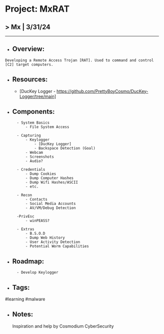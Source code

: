 
# Project: MxRAT

## > Mx | 3/31/24
---

* ## Overview:
```
Developing a Remote Access Trojan [RAT]. Used to command and control [C2] target computers.
```


* ## Resources:
	- [DucKey Logger - https://github.com/PrettyBoyCosmo/DucKey-Logger/tree/main]

* ## Components:

		- System Basics
			- File System Access
		
		- Capturing
			- Keylogger
				- [DucKey Logger]
				- Backspace Detection (Goal)
			- Webcam
			- Screenshots
			- Audio?
		
		- Credentials
			- Dump Cookies
			- Dump Computer Hashes
			- Dump Wifi Hashes/ASCII
			- etc.
			
		- Recon
			- Contacts
			- Social Media Accounts
			- AV/VM/Debug Detection
			
		-PrivEsc
			- winPEASS?
			
		- Extras
			- B.S.O.D
			- Dump Web History
			- User Activity Detection
			- Potential Worm Capabilities

* ## Roadmap:

		- Develop Keylogger

* ## Tags:

#learning #malware

* ## Notes:
	Inspiration and help by Cosmodium CyberSecurity
